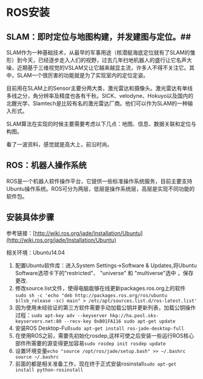 # ROS安装 #
## SLAM：即时定位与地图构建，并发建图与定位。##

SLAM作为一种基础技术，从最早的军事用途（核潜艇海底定位就有了SLAM的雏形）到今天，已经逐步走入人们的视野，过去几年扫地机器人的盛行让它名声大噪，近期基于三维视觉的VSLAM又让它越来越显主流，许多人不得不关注它。其中，SLAM一个很厉害的功能就是为了实现室内的定位定姿。

目前用在SLAM上的Sensor主要分两大类，激光雷达和摄像头。激光雷达有单线多线之分，角分辨率及精度也各有千秋。SICK、velodyne、Hokuyo以及国内的北醒光学、Slamtech是比较有名的激光雷达厂商。他们可以作为SLAM的一种输入形式。

SLAM算法在实现的时候主要需要考虑以下几点：地图、信息、数据关联和定位与构图。

看了一波资料，感觉就是高大上，前沿时尚。
## ROS：机器人操作系统 ##

ROS是一个机器人软件操作平台，它提供一些标准操作系统服务，目前主要支持Ubuntu操作系统。ROS可分为两层，低层是操作系统层，高层是实现不同功能的软件包。
## 安装具体步骤 ##

参考链接：[http://wiki.ros.org/jade/Installation/Ubuntu](http://wiki.ros.org/jade/Installation/Ubuntu)

相关环境：Ubuntu14.04

1. 配置Ubuntu软件库：进入System Settings->Software & Updates,将Ubuntu Software选项卡下的"restricted"、 "universe" 和 "multiverse"选中 ，保存更改.
2. 修改source.list文件，使得电脑能够在线更新packages.ros.org上的软件 `sudo sh -c 'echo "deb http://packages.ros.org/ros/ubuntu $(lsb_release -sc) main" > /etc/apt/sources.list.d/ros-latest.list'`
3. 因为使用未经验证的第三方软件需要手动加载公钥并更新列表，加载公钥操作过程：`sudo apt-key adv --keyserver hkp://ha.pool.sks-keyservers.net:80 --recv-key 0xB01FA116 sudo apt-get update`
4. 安装ROS Desktop-Full`sudo apt-get install ros-jade-desktop-full`
5. 在使用ROS之前，需要先初始化rosdep,这样可使之后安装一些运行ROS核心部件所需要的源变得更加容易`sudo rosdep init rosdep update`
6. 设置环境变量`echo "source /opt/ros/jade/setup.bash" >> ~/.bashrc source ~/.bashrc`
7. 前面的都是相关准备工作，现在终于正式安装rosinstall`sudo apt-get install python-rosinstall`
    